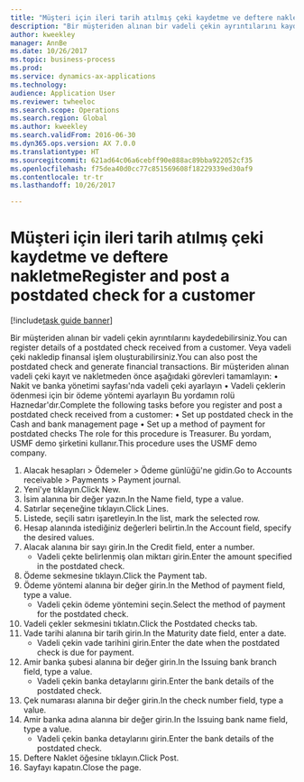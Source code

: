 ```yaml
--- 
title: "Müşteri için ileri tarih atılmış çeki kaydetme ve deftere nakletme"
description: "Bir müşteriden alınan bir vadeli çekin ayrıntılarını kaydedebilirsiniz."
author: kweekley
manager: AnnBe
ms.date: 10/26/2017
ms.topic: business-process
ms.prod: 
ms.service: dynamics-ax-applications
ms.technology: 
audience: Application User
ms.reviewer: twheeloc
ms.search.scope: Operations
ms.search.region: Global
ms.author: kweekley
ms.search.validFrom: 2016-06-30
ms.dyn365.ops.version: AX 7.0.0
ms.translationtype: HT
ms.sourcegitcommit: 621ad64c06a6cebff90e888ac89bba922052cf35
ms.openlocfilehash: f75dea40d0cc77c851569608f18229339ed30af9
ms.contentlocale: tr-tr
ms.lasthandoff: 10/26/2017

---
```

# <a name="register-and-post-a-postdated-check-for-a-customer"></a><span data-ttu-id="2c040-103">Müşteri için ileri tarih atılmış çeki kaydetme ve deftere nakletme</span><span class="sxs-lookup"><span data-stu-id="2c040-103">Register and post a postdated check for a customer</span></span>

[!include[task guide banner](../../includes/task-guide-banner.md)]

<span data-ttu-id="2c040-104">Bir müşteriden alınan bir vadeli çekin ayrıntılarını kaydedebilirsiniz.</span><span class="sxs-lookup"><span data-stu-id="2c040-104">You can register details of a postdated check received from a customer.</span></span> <span data-ttu-id="2c040-105">Veya vadeli çeki nakledip finansal işlem oluşturabilirsiniz.</span><span class="sxs-lookup"><span data-stu-id="2c040-105">You can also post the postdated check and generate financial transactions.</span></span>   <span data-ttu-id="2c040-106">Bir müşteriden alınan vadeli çeki kayıt ve nakletmeden önce aşağıdaki görevleri tamamlayın: • Nakit ve banka yönetimi sayfası'nda vadeli çeki ayarlayın • Vadeli çeklerin ödenmesi için bir ödeme yöntemi ayarlayın Bu yordamın rolü Haznedar'dır.</span><span class="sxs-lookup"><span data-stu-id="2c040-106">Complete the following tasks before you register and post a postdated check received from a customer:   • Set up postdated check in the Cash and bank management page • Set up a method of payment for postdated checks   The role for this procedure is Treasurer.</span></span> <span data-ttu-id="2c040-107">Bu yordam, USMF demo şirketini kullanır.</span><span class="sxs-lookup"><span data-stu-id="2c040-107">This procedure uses the USMF demo company.</span></span>

1. <span data-ttu-id="2c040-108">Alacak hesapları > Ödemeler > Ödeme günlüğü'ne gidin.</span><span class="sxs-lookup"><span data-stu-id="2c040-108">Go to Accounts receivable > Payments > Payment journal.</span></span>
2. <span data-ttu-id="2c040-109">Yeni'ye tıklayın.</span><span class="sxs-lookup"><span data-stu-id="2c040-109">Click New.</span></span>
3. <span data-ttu-id="2c040-110">İsim alanına bir değer yazın.</span><span class="sxs-lookup"><span data-stu-id="2c040-110">In the Name field, type a value.</span></span>
4. <span data-ttu-id="2c040-111">Satırlar seçeneğine tıklayın.</span><span class="sxs-lookup"><span data-stu-id="2c040-111">Click Lines.</span></span>
5. <span data-ttu-id="2c040-112">Listede, seçili satırı işaretleyin.</span><span class="sxs-lookup"><span data-stu-id="2c040-112">In the list, mark the selected row.</span></span>
6. <span data-ttu-id="2c040-113">Hesap alanında istediğiniz değerleri belirtin.</span><span class="sxs-lookup"><span data-stu-id="2c040-113">In the Account field, specify the desired values.</span></span>
7. <span data-ttu-id="2c040-114">Alacak alanına bir sayı girin.</span><span class="sxs-lookup"><span data-stu-id="2c040-114">In the Credit field, enter a number.</span></span>
    * <span data-ttu-id="2c040-115">Vadeli çekte belirlenmiş olan miktarı girin.</span><span class="sxs-lookup"><span data-stu-id="2c040-115">Enter the amount specified in the postdated check.</span></span>  
8. <span data-ttu-id="2c040-116">Ödeme sekmesine tıklayın.</span><span class="sxs-lookup"><span data-stu-id="2c040-116">Click the Payment tab.</span></span>
9. <span data-ttu-id="2c040-117">Ödeme yöntemi alanına bir değer girin.</span><span class="sxs-lookup"><span data-stu-id="2c040-117">In the Method of payment field, type a value.</span></span>
    * <span data-ttu-id="2c040-118">Vadeli çekin ödeme yöntemini seçin.</span><span class="sxs-lookup"><span data-stu-id="2c040-118">Select the method of payment for the postdated check.</span></span>  
10. <span data-ttu-id="2c040-119">Vadeli çekler sekmesini tıklatın.</span><span class="sxs-lookup"><span data-stu-id="2c040-119">Click the Postdated checks tab.</span></span>
11. <span data-ttu-id="2c040-120">Vade tarihi alanına bir tarih girin.</span><span class="sxs-lookup"><span data-stu-id="2c040-120">In the Maturity date field, enter a date.</span></span>
    * <span data-ttu-id="2c040-121">Vadeli çekin vade tarihini girin.</span><span class="sxs-lookup"><span data-stu-id="2c040-121">Enter the date when the postdated check is due for payment.</span></span>  
12. <span data-ttu-id="2c040-122">Amir banka şubesi alanına bir değer girin.</span><span class="sxs-lookup"><span data-stu-id="2c040-122">In the Issuing bank branch field, type a value.</span></span>
    * <span data-ttu-id="2c040-123">Vadeli çekin banka detaylarını girin.</span><span class="sxs-lookup"><span data-stu-id="2c040-123">Enter the bank details of the postdated check.</span></span>  
13. <span data-ttu-id="2c040-124">Çek numarası alanına bir değer girin.</span><span class="sxs-lookup"><span data-stu-id="2c040-124">In the check number field, type a value.</span></span>
14. <span data-ttu-id="2c040-125">Amir banka adına alanına bir değer girin.</span><span class="sxs-lookup"><span data-stu-id="2c040-125">In the Issuing bank name field, type a value.</span></span>
    * <span data-ttu-id="2c040-126">Vadeli çekin banka detaylarını girin.</span><span class="sxs-lookup"><span data-stu-id="2c040-126">Enter the bank details of the postdated check.</span></span>  
15. <span data-ttu-id="2c040-127">Deftere Naklet öğesine tıklayın.</span><span class="sxs-lookup"><span data-stu-id="2c040-127">Click Post.</span></span>
16. <span data-ttu-id="2c040-128">Sayfayı kapatın.</span><span class="sxs-lookup"><span data-stu-id="2c040-128">Close the page.</span></span>


